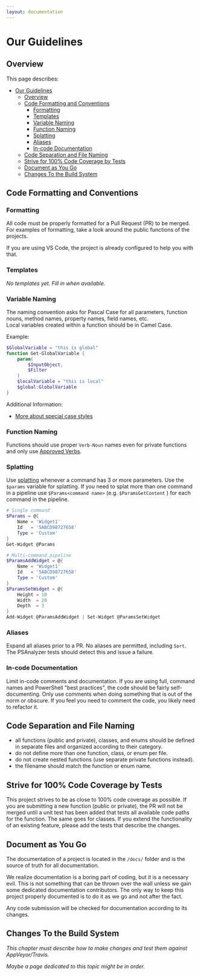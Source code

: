 ```yaml
---
layout: documentation
---
```

# Our Guidelines

## Overview

This page describes:

- [Our Guidelines](#our-guidelines)
  - [Overview](#overview)
  - [Code Formatting and Conventions](#code-formatting-and-conventions)
    - [Formatting](#formatting)
    - [Templates](#templates)
    - [Variable Naming](#variable-naming)
    - [Function Naming](#function-naming)
    - [Splatting](#splatting)
    - [Aliases](#aliases)
    - [In-code Documentation](#in-code-documentation)
  - [Code Separation and File Naming](#code-separation-and-file-naming)
  - [Strive for 100% Code Coverage by Tests](#strive-for-100-code-coverage-by-tests)
  - [Document as You Go](#document-as-you-go)
  - [Changes To the Build System](#changes-to-the-build-system)

## Code Formatting and Conventions

### Formatting

All code must be properly formatted for a Pull Request (PR) to be merged.
For examples of formatting, take a look around the public functions of the projects.

If you are using VS Code, the project is already configured to help you with that.

### Templates

_No templates yet._
_Fill in when available._

### Variable Naming

The naming convention asks for Pascal Case for all parameters, function nouns, method names, property names, field names, etc.  
Local variables created within a function should be in Camel Case.

Example:

```powershell
$GlobalVariable = "this is global"
function Get-GlobalVariable {
    param(
        $InputObject,
        $Filter
    )
    $localVariable = "this is local"
    $global:GlobalVariable
}
```

Additional Information:

- [More about special case styles](https://en.wikipedia.org/wiki/Letter_case#Special_case_styles)

### Function Naming

Functions should use proper `Verb-Noun` names even for private functions
and only use [Approved Verbs](https://msdn.microsoft.com/en-us/library/ms714428(v=vs.85).aspx).

### Splatting

Use [splatting] whenever a command has 3 or more parameters. Use the `$params` variable for splatting.
If you need to splat more than one command in a pipeline use `$Params<command name>` (e.g. `$ParamsGetContent` ) for each command in the pipeline.

```powershell
# Single command
$Params = @{
    Name = 'Widget1'
    Id   = '5ABCD98727658'
    Type = 'Custom'
}
Get-Widget @Params

# Multi-command pipeline
$ParamsAddWidget = @{
    Name = 'Widget1'
    Id   = '5ABCD98727658'
    Type = 'Custom'
}
$ParamsSetWidget = @{
    Height = 10
    Width  = 20
    Depth  = 3
}
Add-Widget @ParamsAddWidget | Set-Widget @ParamsSetWidget
```

### Aliases

Expand all aliases prior to a PR.
No aliases are permitted, including `Sort`.
The PSAnalyzer tests should detect this and issue a failure.

### In-code Documentation

Limit in-code comments and documentation.
If you are using full, command names and PowerShell "best practices", the code should be fairly self-documenting.
Only use comments when doing something that is out of the norm or obscure.
If you feel you need to comment the code, you likely need to refactor it.

## Code Separation and File Naming

- all functions (public and private), classes, and enums should be defined in separate files and organized according to their category.
- do not define more than one function, class, or enum per file.
- do not create nested functions (use separate private functions instead).
- the filename should match the function or enum name.

## Strive for 100% Code Coverage by Tests

This project strives to be as close to 100% code coverage as possible.
If you are submitting a new function (public or private),
the PR will not be merged until a unit test has been added that tests all available code paths for the function.
The same goes for classes.
If you extend the functionality of an existing feature, please add the tests that describe the changes.

## Document as You Go

The documentation of a project is located in the `/docs/` folder and is the source of truth for all documentation.

We realize documentation is a boring part of coding, but it is a necessary evil.
This is not something that can be thrown over the wall unless we gain some dedicated documentation contributors.
The only way to keep this project properly documented is to do it as we go and not after the fact.

Any code submission will be checked for documentation according to its changes.

## Changes To the Build System

_This chapter must describe how to make changes and test them against AppVeyor/Travis._

_Maybe a page dedicated to this topic might be in order._

<!-- reference-style links -->
  [splatting]: https://docs.microsoft.com/en-us/powershell/module/microsoft.powershell.core/about/about_splatting

